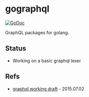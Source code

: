 # gographql

[![GoDoc](https://godoc.org/github.com/savaki/graphql?status.svg)](https://godoc.org/github.com/savaki/graphql)

GraphQL packages for golang.

## Status

* Working on a basic graphql lexer


## Refs

* [graphql working draft](http://facebook.github.io/graphql/) - 2015.07.02

